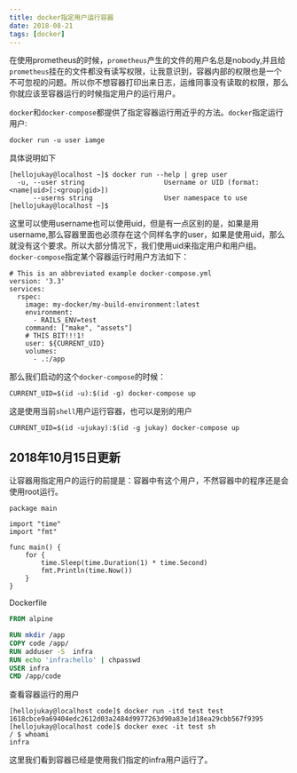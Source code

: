```yaml
---
title: docker指定用户运行容器
date: 2018-08-21
tags: [docker]
---
```

在使用prometheus的时候，`prometheus`产生的文件的用户名总是nobody,并且给`prometheus`挂在的文件都没有读写权限，让我意识到，容器内部的权限也是一个不可忽视的问题。所以你不想容器打印出来日志，运维同事没有读取的权限，那么你就应该至容器运行的时候指定用户的运行用户。

`docker`和`docker-compose`都提供了指定容器运行用近乎的方法。`docker`指定运行用户:
```shell
docker run -u user iamge
```
具体说明如下
```shell
[hellojukay@localhost ~]$ docker run --help | grep user
  -u, --user string                    Username or UID (format: <name|uid>[:<group|gid>])
      --userns string                  User namespace to use
[hellojukay@localhost ~]$ 
```
这里可以使用username也可以使用uid，但是有一点区别的是，如果是用username,那么容器里面也必须存在这个同样名字的user，如果是使用uid，那么就没有这个要求。所以大部分情况下，我们使用uid来指定用户和用户组。
`docker-compose`指定某个容器运行时用户方法如下：
```shell
# This is an abbreviated example docker-compose.yml
version: '3.3'
services:
  rspec:
    image: my-docker/my-build-environment:latest
    environment:
      - RAILS_ENV=test
    command: ["make", "assets"]
    # THIS BIT!!!1!
    user: ${CURRENT_UID}
    volumes:
      - .:/app
```
那么我们启动的这个`docker-compose`的时候：
```shell
CURRENT_UID=$(id -u):$(id -g) docker-compose up
```
这是使用当前`shell`用户运行容器，也可以是别的用户
```shell
CURRENT_UID=$(id -ujukay):$(id -g jukay) docker-compose up
```

## 2018年10月15日更新
让容器用指定用户的运行的前提是：容器中有这个用户，不然容器中的程序还是会使用root运行。
```golang
package main

import "time"
import "fmt"

func main() {
	for {
		time.Sleep(time.Duration(1) * time.Second)
		fmt.Println(time.Now())
	}
}
```
Dockerfile
```Dockerfile
FROM alpine

RUN mkdir /app
COPY code /app/
RUN adduser -S  infra
RUN echo 'infra:hello' | chpasswd 
USER infra
CMD /app/code
```
查看容器运行的用户
```shell
[hellojukay@localhost code]$ docker run -itd test test
1618cbce9a69404edc2612d03a2484d9977263d90a83e1d18ea29cbb567f9395
[hellojukay@localhost code]$ docker exec -it test sh
/ $ whoami
infra
```
这里我们看到容器已经是使用我们指定的infra用户运行了。